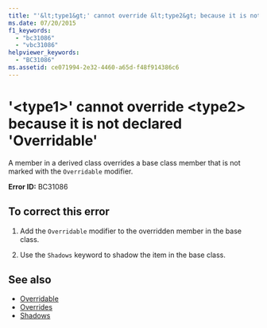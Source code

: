 ```yaml
---
title: "'&lt;type1&gt;' cannot override &lt;type2&gt; because it is not declared 'Overridable'"
ms.date: 07/20/2015
f1_keywords: 
  - "bc31086"
  - "vbc31086"
helpviewer_keywords: 
  - "BC31086"
ms.assetid: ce071994-2e32-4460-a65d-f48f914386c6
---
```

# '&lt;type1&gt;' cannot override &lt;type2&gt; because it is not declared 'Overridable'
A member in a derived class overrides a base class member that is not marked with the `Overridable` modifier.  
  
 **Error ID:** BC31086  
  
## To correct this error  
  
1.  Add the `Overridable` modifier to the overridden member in the base class.  
  
2.  Use the `Shadows` keyword to shadow the item in the base class.  
  
## See also
- [Overridable](../../visual-basic/language-reference/modifiers/overridable.md)
- [Overrides](../../visual-basic/language-reference/modifiers/overrides.md)
- [Shadows](../../visual-basic/language-reference/modifiers/shadows.md)
